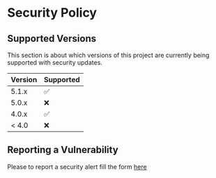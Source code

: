 # Security Policy

## Supported Versions

This section is about which versions of this project are currently being supported with security updates.

| Version | Supported          |
| ------- | ------------------ |
| 5.1.x   | :white_check_mark: |
| 5.0.x   | :x:                |
| 4.0.x   | :white_check_mark: |
| < 4.0   | :x:                |

## Reporting a Vulnerability

Please to report a security alert fill the form [here](https://github.com/kaloneh/kmdb-laravel/issues/new)
